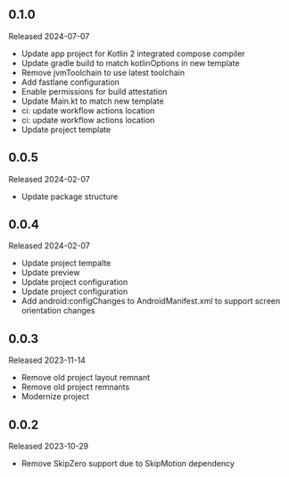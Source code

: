 ## 0.1.0

Released 2024-07-07

  - Update app project for Kotlin 2 integrated compose compiler
  - Update gradle build to match kotlinOptions in new template
  - Remove jvmToolchain to use latest toolchain
  - Add fastlane configuration
  - Enable permissions for build attestation
  - Update Main.kt to match new template
  - ci: update workflow actions location
  - ci: update workflow actions location
  - Update project template

## 0.0.5

Released 2024-02-07

  - Update package structure

## 0.0.4

Released 2024-02-07

  - Update project tempalte
  - Update preview
  - Update project configuration
  - Update project configuration
  - Add android:configChanges to AndroidManifest.xml to support screen orientation changes

## 0.0.3

Released 2023-11-14

  - Remove old project layout remnant
  - Remove old project remnants
  - Modernize project

## 0.0.2

Released 2023-10-29

  - Remove SkipZero support due to SkipMotion dependency

